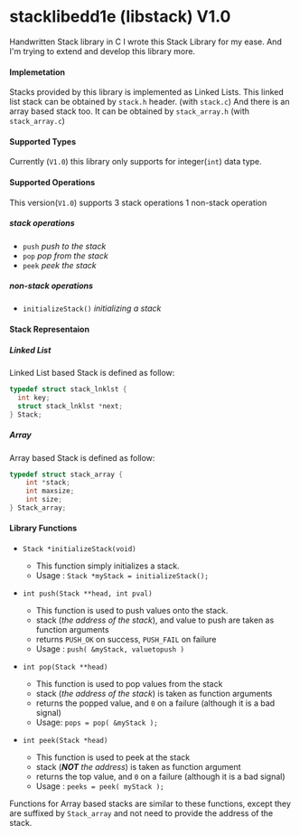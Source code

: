 # stacklibedd1e (libstack) V1.0
Handwritten Stack library in C
I wrote this Stack Library for my ease. And I'm trying to extend and develop this library more.

#### Implemetation
Stacks provided by this library is implemented as Linked Lists.
This linked list stack can be obtained by `stack.h` header. (with `stack.c`)
And there is an array based stack too. It can be obtained by `stack_array.h` (with `stack_array.c`)

#### Supported Types
Currently (`V1.0`) this library only supports for integer(`int`) data type.

#### Supported Operations
This version(`V1.0`) supports 3 stack operations 1 non-stack operation

##### stack operations
+ `push` *push to the stack*
+ `pop` *pop from the stack*
+ `peek` *peek the stack*

##### non-stack operations
+ `initializeStack()` *initializing a stack*

#### Stack Representaion

##### Linked List
Linked List based Stack is defined as follow:
```c
typedef struct stack_lnklst {
  int key;
  struct stack_lnklst *next;
} Stack;
```

##### Array
Array based Stack is defined as follow:
```c
typedef struct stack_array {
    int *stack;         
    int maxsize;        
    int size;           
} Stack_array;
```

#### Library Functions

+ `Stack *initializeStack(void)`  
   + This function simply initializes a stack.
   + Usage : `Stack *myStack = initializeStack();`

+ `int push(Stack **head, int pval)`  
   + This function is used to push values onto the stack.
   + stack (*the address of the stack*), and value to push are taken as  
     function arguments
   + returns `PUSH_OK` on success, `PUSH_FAIL` on failure
   + Usage : `push( &myStack, valuetopush )`

+ `int pop(Stack **head)`
   + This function is used to pop values from the stack
   + stack (*the address of the stack*) is taken as function arguments
   + returns the popped value, and `0` on a failure (although it is a bad signal)
   + Usage: `pops = pop( &myStack );`

+ `int peek(Stack *head)`
   + This function is used to peek at the stack
   + stack (*__NOT__ the address*) is taken as function argument
   + returns the top value, and `0` on a failure (although it is a bad signal) 
   + Usage : `peeks = peek( myStack );`

Functions for Array based stacks are similar to these functions, except they are suffixed by `Stack_array` and not need to provide the address of the stack.
